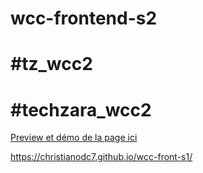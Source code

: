# wcc-frontend-s2
# #tz_wcc2
# #techzara_wcc2
<a href="https://christianodc7.github.io/wcc-front-s1/"> Preview et démo de la page ici </a>

https://christianodc7.github.io/wcc-front-s1/
